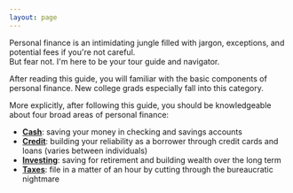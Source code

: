 ```yaml
---
layout: page
---
```


Personal finance is an intimidating jungle filled with jargon, exceptions, and potential fees if you're not careful.  
But fear not. I'm here to be your tour guide and navigator.

After reading this guide, you will familiar with the basic components of personal finance. New college grads especially fall into this category.

More explicitly, after following this guide, you should be knowledgeable about four broad areas of personal finance:

* **[Cash](cash.html)**: saving your money in checking and savings accounts
* **[Credit](credit.html)**: building your reliability as a borrower through credit cards and loans (varies between individuals)
* **[Investing](investing.html)**: saving for retirement and building wealth over the long term
* **[Taxes](taxes.html)**: file in a matter of an hour by cutting through the bureaucratic nightmare
